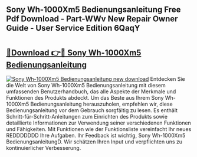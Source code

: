 ## Sony Wh-1000Xm5 Bedienungsanleitung Free Pdf Download - Part-WWv New Repair Owner Guide - User Service Edition 6QaqY

# <h2><a href="http://df0v1b.blite.top/?on=Sony+Wh-1000Xm5+Bedienungsanleitung">🔗Download 👉🔴 Sony Wh-1000Xm5 Bedienungsanleitung</a></h2>

[![Sony Wh-1000Xm5 Bedienungsanleitung new download](https://i.imgur.com/lujVjoI.png)](http://df0v1b.blite.top/?on=Sony+Wh-1000Xm5+Bedienungsanleitung)
Entdecken Sie die Welt von Sony Wh-1000Xm5 Bedienungsanleitung mit diesem umfassenden Benutzerhandbuch, das alle Aspekte der Merkmale und Funktionen des Produkts abdeckt. Um das Beste aus Ihrem Sony Wh-1000Xm5 Bedienungsanleitung herauszuholen, empfehlen wir, diese Bedienungsanleitung vor dem Gebrauch sorgfältig zu lesen. Es enthält Schritt-für-Schritt-Anleitungen zum Einrichten des Produkts sowie detaillierte Informationen zur Verwendung seiner verschiedenen Funktionen und Fähigkeiten. Mit Funktionen wie der Funktionsliste vereinfacht Ihr neues REDDDDDDD Ihre Aufgaben. Ihr Feedback ist wichtig, Sony Wh-1000Xm5 BedienungsanleitungD. Wir schätzen Ihren Input und verpflichten uns zu kontinuierlicher Verbesserung.
